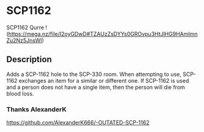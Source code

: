 # SCP1162
SCP1162 Qurre
!(https://mega.nz/file/I2oyGDwD#TZAUzZsDYYs0GROvpu3HtJlHG9HAmImnZu2Nz5JnsWI)
## Description
Adds a SCP-1162 hole to the SCP-330 room.
When attempting to use, SCP-1162 exchanges an item for a similar or different one.
If SCP-1162 is used and a person does not have a single item, then the person will die from blood loss.
### Thanks AlexanderK
https://github.com/AlexanderK666/-OUTATED-SCP-1162
